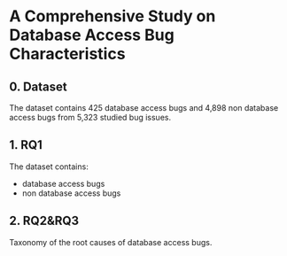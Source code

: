 # A Comprehensive Study on Database Access Bug Characteristics

## 0. Dataset
The dataset contains 425 database access bugs and 4,898 non database access bugs from 5,323 studied bug issues.

## 1. RQ1
The dataset contains:
- database access bugs
- non database access bugs

## 2. RQ2&RQ3
Taxonomy of the root causes of database access bugs.
